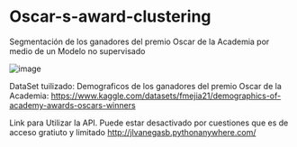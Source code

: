 # Oscar-s-award-clustering
Segmentación de los ganadores del premio Oscar de la Academia por medio de un Modelo no supervisado

![image](https://user-images.githubusercontent.com/64113043/216799847-e139feac-e47a-401a-af82-c7184ca09381.png)

DataSet tuilizado:
Demograficos de los ganadores del premio Oscar de la Academia: https://www.kaggle.com/datasets/fmejia21/demographics-of-academy-awards-oscars-winners


Link para Utilizar la API. Puede estar desactivado por cuestiones que es de acceso gratiuto y limitado
http://jlvanegasb.pythonanywhere.com/
